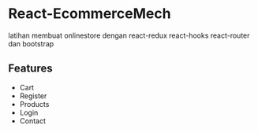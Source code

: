 # React-EcommerceMech 


latihan membuat onlinestore dengan react-redux react-hooks react-router dan bootstrap

## Features

- Cart
- Register
- Products
- Login
- Contact
